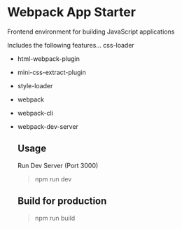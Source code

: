 # Webpack App Starter
Frontend environment for building JavaScript applications

Includes the following features...
css-loader
- html-webpack-plugin
- mini-css-extract-plugin
- style-loader
- webpack
- webpack-cli    
- webpack-dev-server

  ## Usage
  
  Run Dev Server (Port 3000)
  >npm run dev

  ## Build for production
  >npm run build

  
